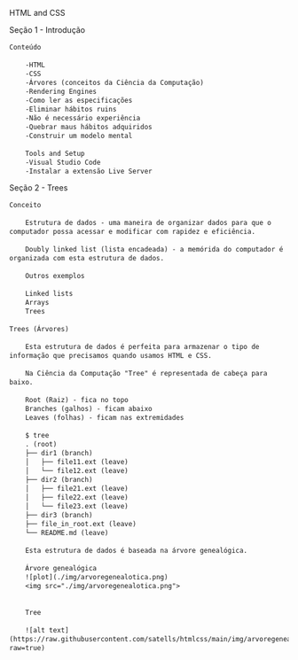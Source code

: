 HTML and CSS

Seção 1 - Introdução

    Conteúdo

        -HTML 
        -CSS
        -Árvores (conceitos da Ciência da Computação)
        -Rendering Engines
        -Como ler as especificações
        -Eliminar hábitos ruins
        -Não é necessário experiência
        -Quebrar maus hábitos adquiridos
        -Construir um modelo mental

        Tools and Setup
        -Visual Studio Code
        -Instalar a extensão Live Server


Seção 2 - Trees

    Conceito

        Estrutura de dados - uma maneira de organizar dados para que o computador possa acessar e modificar com rapidez e eficiência.

        Doubly linked list (lista encadeada) - a memórida do computador é organizada com esta estrutura de dados.

        Outros exemplos

        Linked lists
        Arrays
        Trees

    Trees (Árvores)

        Esta estrutura de dados é perfeita para armazenar o tipo de informação que precisamos quando usamos HTML e CSS.

        Na Ciência da Computação "Tree" é representada de cabeça para baixo.

        Root (Raiz) - fica no topo
        Branches (galhos) - ficam abaixo
        Leaves (folhas) - ficam nas extremidades

        $ tree
        . (root)
        ├── dir1 (branch)
        │   ├── file11.ext (leave)
        │   └── file12.ext (leave)
        ├── dir2 (branch)
        │   ├── file21.ext (leave)
        │   ├── file22.ext (leave)
        │   └── file23.ext (leave)
        ├── dir3 (branch)
        ├── file_in_root.ext (leave)
        └── README.md (leave)

        Esta estrutura de dados é baseada na árvore genealógica.

        Árvore genealógica
        ![plot](./img/arvoregenealotica.png)
        <img src="./img/arvoregenealotica.png">
        
        
        Tree

        ![alt text](https://raw.githubusercontent.com/satells/htmlcss/main/img/arvoregenealotica.png?raw=true)
        








